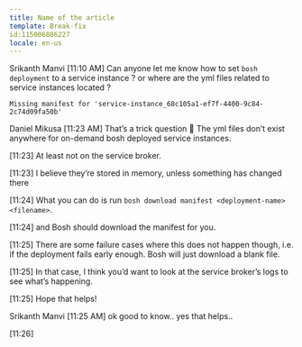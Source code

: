 ```yaml
---
title: Name of the article
template: Break-fix
id:115006886227
locale: en-us
---
```



Srikanth Manvi [11:10 AM] 
Can anyone let me know how to set `bosh deployment` to a service instance ? or where are the yml files related to service instances located ?
```ubuntu@pivotal-ops-manager:/var/tempest/workspaces/default/deployments$ bosh deployment service-instance_68c105a1-ef7f-4400-9c84-2c74d09fa50b
Missing manifest for 'service-instance_68c105a1-ef7f-4400-9c84-2c74d09fa50b'
```

Daniel Mikusa [11:23 AM] 
That’s a trick question :slightly_smiling_face:  The yml files don’t exist anywhere for on-demand bosh deployed service instances.

[11:23] 
At least not on the service broker.

[11:23] 
I believe they’re stored in memory, unless something has changed there

[11:24] 
What you can do is run `bosh download manifest <deployment-name> <filename>`.

[11:24] 
and Bosh should download the manifest for you.

[11:25] 
There are some failure cases where this does not happen though, i.e. if the deployment fails early enough.  Bosh will just download a blank file.

[11:25] 
In that case, I think you’d want to look at the service broker’s logs to see what’s happening.

[11:25] 
Hope that helps!

Srikanth Manvi [11:25 AM] 
ok good to know.. yes that helps..

[11:26] 
